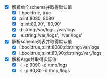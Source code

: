 - [x] 解析单个schema并取得默认值
  - [x] l:bool:true, true
  - [x] p:int:8080, 8080
  - [x] 'q:int:80,90', '80,90'
  - [x] d:string:/var/logs, /var/logs
  - [x] 'e:string:/var,/logs', '/var,/logs'
- [x] 解析schema列表并取得默认值
  - [x] l:bool:true;p:int:8080;d:string:/var/logs
  - [x] l:bool:true;p:int:80,90;d:string:/var,/logs
- [x] 解析Args并取得实际值
  - [x] -l -p 9090 -d /tmp/logs
  - [x] -l -p 90,80 -d /tmp,/logs
